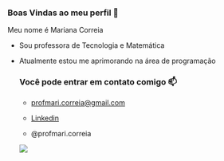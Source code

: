 ### Boas Vindas ao meu perfil 🤎

Meu nome é Mariana Correia

- Sou professora de Tecnologia e Matemática
- Atualmente estou me aprimorando na área de programação

  ### Você pode entrar em contato comigo 📫

  - profmari.correia@gmail.com
  
  - [Linkedin](linkedin.com/in/mariana-c-17b245103)
  
  - @profmari.correia

  ![](https://media1.tenor.com/m/XrEozUwGI_oAAAAC/groot-this.gif)
  
  
